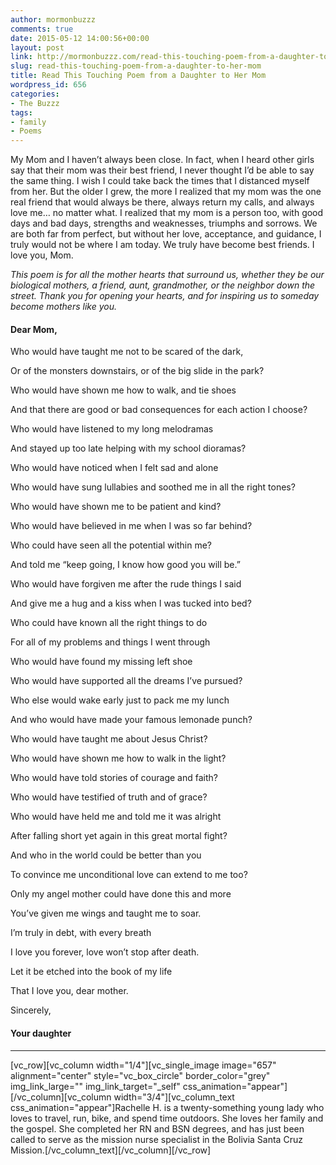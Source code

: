 ```yaml
---
author: mormonbuzzz
comments: true
date: 2015-05-12 14:00:56+00:00
layout: post
link: http://mormonbuzzz.com/read-this-touching-poem-from-a-daughter-to-her-mom/
slug: read-this-touching-poem-from-a-daughter-to-her-mom
title: Read This Touching Poem from a Daughter to Her Mom
wordpress_id: 656
categories:
- The Buzzz
tags:
- family
- Poems
---
```


My Mom and I haven’t always been close. In fact, when I heard other girls say that their mom was their best friend, I never thought I’d be able to say the same thing. I wish I could take back the times that I distanced myself from her. But the older I grew, the more I realized that my mom was the one real friend that would always be there, always return my calls, and always love me… no matter what. I realized that my mom is a person too, with good days and bad days, strengths and weaknesses, triumphs and sorrows. We are both far from perfect, but without her love, acceptance, and guidance, I truly would not be where I am today. We truly have become best friends. I love you, Mom.

_This poem is for all the mother hearts that surround us, whether they be our biological mothers, a friend, aunt, grandmother, or the neighbor down the street. Thank you for opening your hearts, and for inspiring us to someday become mothers like you._




#### Dear Mom,




Who would have taught me not to be scared of the dark,

Or of the monsters downstairs, or of the big slide in the park?

Who would have shown me how to walk, and tie shoes

And that there are good or bad consequences for each action I choose?

Who would have listened to my long melodramas

And stayed up too late helping with my school dioramas?

Who would have noticed when I felt sad and alone

Who would have sung lullabies and soothed me in all the right tones?

Who would have shown me to be patient and kind?

Who would have believed in me when I was so far behind?

Who could have seen all the potential within me?

And told me “keep going, I know how good you will be.”

Who would have forgiven me after the rude things I said

And give me a hug and a kiss when I was tucked into bed?

Who could have known all the right things to do

For all of my problems and things I went through

Who would have found my missing left shoe

Who would have supported all the dreams I’ve pursued?

Who else would wake early just to pack me my lunch

And who would have made your famous lemonade punch?

Who would have taught me about Jesus Christ?

Who would have shown me how to walk in the light?

Who would have told stories of courage and faith?

Who would have testified of truth and of grace?

Who would have held me and told me it was alright

After falling short yet again in this great mortal fight?

And who in the world could be better than you

To convince me unconditional love can extend to me too?

Only my angel mother could have done this and more

You’ve given me wings and taught me to soar.

I’m truly in debt, with every breath

I love you forever, love won’t stop after death.

Let it be etched into the book of my life

That I love you, dear mother.

Sincerely,


#### Your daughter





* * *





[vc_row][vc_column width="1/4"][vc_single_image image="657" alignment="center" style="vc_box_circle" border_color="grey" img_link_large="" img_link_target="_self" css_animation="appear"][/vc_column][vc_column width="3/4"][vc_column_text css_animation="appear"]Rachelle H. is a twenty-something young lady who loves to travel, run, bike, and spend time outdoors. She loves her family and the gospel. She completed her RN and BSN degrees, and has just been called to serve as the mission nurse specialist in the Bolivia Santa Cruz Mission.[/vc_column_text][/vc_column][/vc_row]
